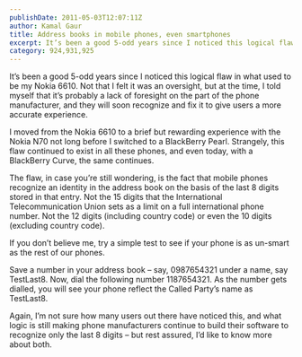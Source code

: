 ```yaml
---
publishDate: 2011-05-03T12:07:11Z
author: Kamal Gaur
title: Address books in mobile phones, even smartphones 
excerpt: It’s been a good 5-odd years since I noticed this logical flaw in what used to be my Nokia 6610\. Not that I felt it… 
category: 924,931,925
---
```


It’s been a good 5-odd years since I noticed this logical flaw in what used to be my Nokia 6610\. Not that I felt it was an oversight, but at the time, I told myself that it’s probably a lack of foresight on the part of the phone manufacturer, and they will soon recognize and fix it to give users a more accurate experience.

I moved from the Nokia 6610 to a brief but rewarding experience with the Nokia N70 not long before I switched to a BlackBerry Pearl. Strangely, this flaw continued to exist in all these phones, and even today, with a BlackBerry Curve, the same continues.

The flaw, in case you’re still wondering, is the fact that mobile phones recognize an identity in the address book on the basis of the last 8 digits stored in that entry. Not the 15 digits that the International Telecommunication Union sets as a limit on a full international phone number. Not the 12 digits (including country code) or even the 10 digits (excluding country code).

If you don’t believe me, try a simple test to see if your phone is as un-smart as the rest of our phones.

Save a number in your address book – say, 0987654321 under a name, say TestLast8\. Now, dial the following number 1187654321\. As the number gets dialled, you will see your phone reflect the Called Party’s name as TestLast8.

Again, I’m not sure how many users out there have noticed this, and what logic is still making phone manufacturers continue to build their software to recognize only the last 8 digits – but rest assured, I’d like to know more about both.